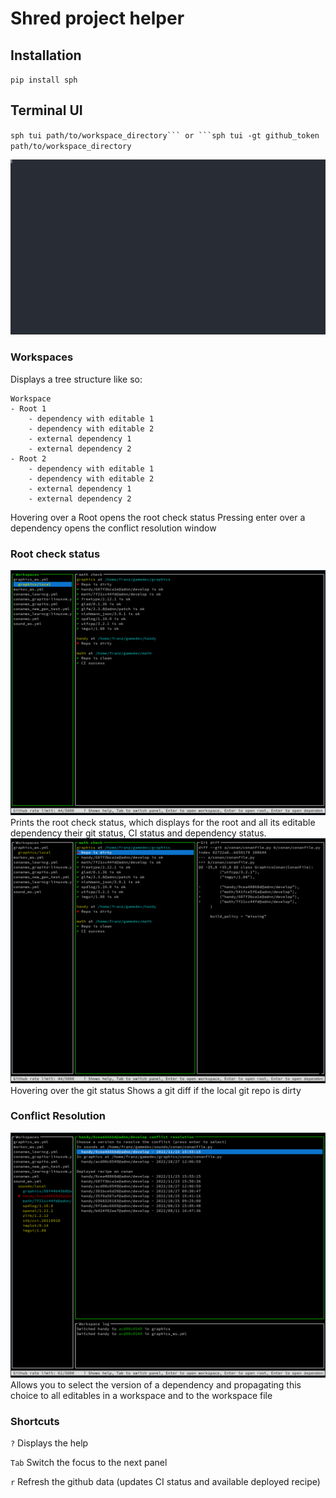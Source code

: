 # Shred project helper
## Installation
`pip install sph`
## Terminal UI
`sph tui path/to/workspace_directory``` or ```sph tui -gt github_token path/to/workspace_directory`

![Alt text](./images/screencast_sph.svg)
### Workspaces
Displays a tree structure like so:
```
Workspace
- Root 1
    - dependency with editable 1
    - dependency with editable 2
    - external dependency 1
    - external dependency 2
- Root 2
    - dependency with editable 1
    - dependency with editable 2
    - external dependency 1
    - external dependency 2
```
Hovering over a Root opens the root check status
Pressing enter over a dependency opens the conflict resolution window

### Root check status
![Alt text](./images/sph_capture_3.png)
Prints the root check status, which displays for the root and all its editable dependency their git status, CI status and dependency status.
![Alt text](./images/sph_capture_2.png)
Hovering over the git status Shows a git diff if the local git repo is dirty

### Conflict Resolution
![Alt text](./images/sph_capture_1.png)
Allows you to select the version of a dependency and propagating this choice to all editables in a workspace and to the workspace file

### Shortcuts
`?` Displays the help

`Tab` Switch the focus to the next panel

`r` Refresh the github data (updates CI status and available deployed recipe)
